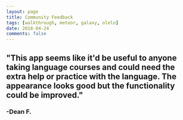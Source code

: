 ```yaml
---
layout: page
title: Community Feedback
tags: [walkthrough, meteor, galaxy, olelo]
date: 2018-04-24
comments: false
---
```

    
<h2>"This app seems like it'd be useful to anyone taking language courses and could need the extra help or practice with the language. The appearance looks good but the functionality could be improved."</h2>
<h3>-Dean F.</h3>
